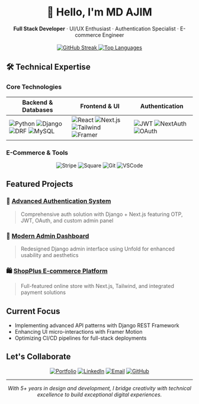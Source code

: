 # <div align="center">👋 Hello, I'm MD AJIM</div>

<div align="center">
  <strong>Full Stack Developer</strong> · UI/UX Enthusiast · Authentication Specialist · E-commerce Engineer
</div>

<br>

<div align="center">
  <a href="https://git.io/streak-stats">
    <img src="https://streak-stats.demolab.com?user=md-ajim&theme=modern-lilac2&hide_border=true&border_radius=8" alt="GitHub Streak">
  </a>
  <a href="https://github.com/md-ajim">
    <img src="https://github-readme-stats.vercel.app/api/top-langs/?username=md-ajim&layout=compact&theme=modern-lilac2&hide_border=true&border_radius=8" alt="Top Languages">
  </a>
</div>

## 🛠️ Technical Expertise

### **Core Technologies**
<div align="center">
  
| Backend & Databases       | Frontend & UI           | Authentication        |
|---------------------------|-------------------------|-----------------------|
| ![Python](https://img.shields.io/badge/Python-3776AB?style=flat&logo=python&logoColor=white) ![Django](https://img.shields.io/badge/Django-092E20?style=flat&logo=django&logoColor=white) ![DRF](https://img.shields.io/badge/DRF-ff1709?style=flat&logo=django&logoColor=white) ![MySQL](https://img.shields.io/badge/MySQL-4479A1?style=flat&logo=mysql&logoColor=white) | ![React](https://img.shields.io/badge/React-20232a?style=flat&logo=react&logoColor=61DAFB) ![Next.js](https://img.shields.io/badge/Next.js-000000?style=flat&logo=nextdotjs&logoColor=white) ![Tailwind](https://img.shields.io/badge/Tailwind_CSS-38B2AC?style=flat&logo=tailwind-css&logoColor=white) ![Framer](https://img.shields.io/badge/Framer_Motion-E10098?style=flat&logo=framer&logoColor=white) | ![JWT](https://img.shields.io/badge/JWT-black?style=flat&logo=jsonwebtokens&logoColor=white) ![NextAuth](https://img.shields.io/badge/NextAuth.js-0A0A0A?style=flat) ![OAuth](https://img.shields.io/badge/Google_OAuth-4285F4?style=flat&logo=google&logoColor=white) |

</div>

### **E-Commerce & Tools**
<div align="center">
  
![Stripe](https://img.shields.io/badge/Stripe-635BFF?style=flat&logo=stripe&logoColor=white)
![Square](https://img.shields.io/badge/Square-28C101?style=flat)
![Git](https://img.shields.io/badge/Git-F05032?style=flat&logo=git&logoColor=white)
![VSCode](https://img.shields.io/badge/VS_Code-007ACC?style=flat&logo=visual-studio-code&logoColor=white)

</div>

## **Featured Projects**

### 🔐 [Advanced Authentication System](https://github.com/md-ajim)
> Comprehensive auth solution with Django + Next.js featuring OTP, JWT, OAuth, and custom admin panel

### 💼 [Modern Admin Dashboard](https://github.com/md-ajim)
> Redesigned Django admin interface using Unfold for enhanced usability and aesthetics

### 🛍️ [ShopPlus E-commerce Platform](https://github.com/md-ajim)
> Full-featured online store with Next.js, Tailwind, and integrated payment solutions

## **Current Focus**
- Implementing advanced API patterns with Django REST Framework
- Enhancing UI micro-interactions with Framer Motion
- Optimizing CI/CD pipelines for full-stack deployments

## **Let's Collaborate**
<div align="center">
  
[![Portfolio](https://img.shields.io/badge/🌐_Portfolio-000000?style=for-the-badge&logo=vercel&logoColor=white)](https://ajim-dev.vercel.app/)
[![LinkedIn](https://img.shields.io/badge/LinkedIn-0A66C2?style=for-the-badge&logo=linkedin&logoColor=white)](https://www.linkedin.com/in/md-ajim-a3a7b027a/)
[![Email](https://img.shields.io/badge/Email-D14836?style=for-the-badge&logo=gmail&logoColor=white)](mailto:mdajim@gmail.com)
[![GitHub](https://img.shields.io/badge/GitHub-181717?style=for-the-badge&logo=github&logoColor=white)](https://github.com/md-ajim)

</div>

---

<div align="center">
  <em>With 5+ years in design and development, I bridge creativity with technical excellence to build exceptional digital experiences.</em>
</div>

